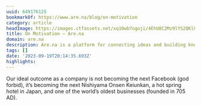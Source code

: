 ```yaml
---
uuid: 649176125
bookmarkOf: https://www.are.na/blog/on-motivation
category: article
headImage: https://images.ctfassets.net/xq10wb7ogoji/4EhU8C2Mz9lYS2QKl8gONO/48b3d18c69e413956fb0675bba6fa8b8/image2.jpg?w=500
title: On Motivation — Are.na
domain: are.na
description: Are.na is a platform for connecting ideas and building knowledge.
tags: []
date: '2023-09-19T20:14:35.693Z'
highlights: 
---
```


Our ideal outcome as a company is not becoming the next Facebook (god forbid), it’s becoming the next Nishiyama Onsen Keiunkan, a hot spring hotel in Japan, and one of the world’s oldest businesses (founded in 705 AD).


